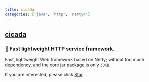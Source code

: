 ```yaml
---
title: cicada
categories: ['java', 'http', 'netty4']
---
```

## [cicada](https://github.com/TogetherOS/cicada)

### 🚀 Fast lightweight HTTP service framework.


Fast, lightweight Web framework based on Netty; without too much dependency, and the core jar package is only `30KB`.

If you are interested, please click [Star](https://github.com/crossoverJie/cicada/stargazers).
